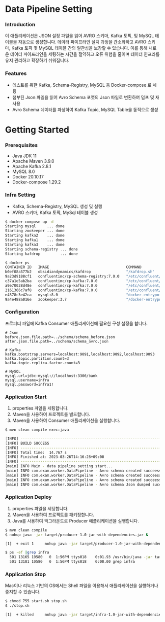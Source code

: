 # Data Pipeline Setting

### Introduction
이 애플리케이션은 JSON 설정 파일을 읽어 AVRO 스키마, Kafka 토픽, 및 MySQL 테이블을 자동으로 생성합니다. 
데이터 파이프라인 설치 과정을 간소화하고 AVRO 스키마, Kafka 토픽 및 MySQL 테이블 간의 일관성을 보장할 수 있습니다.
이를 통해 새로운 데이터 파이프라인을 세팅하는 시간을 절약하고 오류 위험을 줄이며 데이터 인프라를 유지 관리하고 확장하기 쉬워집니다.

### Features
- 테스트를 위한 Kafka, Schema-Registry, MySQL 등 Docker-compose 로 세팅
- 첨부된 Json 파일을 읽어 Avro Schema 포맷의 Json 파일로 변환하여 덤프 및 재사용
- Avro Schema 데이터를 파싱하여 Kafka Topic, MySQL Table을 동적으로 생성


# Getting Started
### Prerequisites
- Java JDK 11
- Apache Maven 3.9.0
- Apache Kafka 2.8.1
- MySQL 8.0
- Docker 20.10.17
- Docker-compose 1.29.2


### Infra Setting 
- Kafka, Schema-Registry, MySQL 생성 및 실행 
- AVRO 스키마, Kafka 토픽, MySql 테이블 생성

```bash
$ docker-compose up -d 
Starting mysql     ... done
Starting zookeeper ... done
Starting kafka2    ... done
Starting kafka1    ... done
Starting kafka3    ... done
Starting schema-registry ... done
Starting kafdrop         ... done

$ docker ps
CONTAINER ID   IMAGE                                   COMMAND                  CREATED        STATUS        PORTS                                                  NAMES
b0ef08a377b2   obsidiandynamics/kafdrop                "/kafdrop.sh"            13 hours ago   Up 13 hours   0.0.0.0:9000->9000/tcp                                 kafdrop
9a23d9188cf1   confluentinc/cp-schema-registry:7.0.0   "/etc/confluent/dock…"   13 hours ago   Up 13 hours   0.0.0.0:8081->8081/tcp                                 schema-registry
c37a1e5ab2ba   confluentinc/cp-kafka:7.0.0             "/etc/confluent/dock…"   13 hours ago   Up 13 hours   9092/tcp, 0.0.0.0:9093->9093/tcp                       kafka3
a9e70028d48e   confluentinc/cp-kafka:7.0.0             "/etc/confluent/dock…"   13 hours ago   Up 13 hours   0.0.0.0:9091->9091/tcp, 9092/tcp                       kafka1
2161366c7af8   confluentinc/cp-kafka:7.0.0             "/etc/confluent/dock…"   13 hours ago   Up 13 hours   0.0.0.0:9092->9092/tcp                                 kafka2
e4378c3e42ca   mysql:8.0                               "docker-entrypoint.s…"   2 days ago     Up 13 hours   0.0.0.0:3306->3306/tcp, 33060/tcp                      mysql
9a4e488a016e   zookeeper:3.7                           "/docker-entrypoint.…"   2 days ago     Up 13 hours   2888/tcp, 3888/tcp, 0.0.0.0:2181->2181/tcp, 8080/tcp   zookeeper
```


### Configuration
프로퍼티 파일에 Kafka Consumer 애플리케이션에 필요한 구성 설정을 합니다.
```properties
# Json
before.json.file.path=../schema/schema_before.json
after.json.file.path=../schema/schema_avro.json

# Kafka
kafka.bootstrap.servers=localhost:9091,localhost:9092,localhost:9093
kafka.topic.partition.count=3
kafka.topic.replica-factor.count=3

# MySQL
mysql.url=jdbc:mysql://localhost:3306/bank
mysql.username=infra
mysql.password=infra1!
```

### Application Start
1. properties 파일을 세팅합니다.
2. Maven을 사용하여 프로젝트를 빌드합니다.
3. Maven을 사용하여 Consumer 애플리케이션을 실행합니다.
```bash
$ mvn clean compile exec:java

[INFO] ------------------------------------------------------------------------
[INFO] BUILD SUCCESS
[INFO] ------------------------------------------------------------------------
[INFO] Total time:  14.767 s
[INFO] Finished at: 2023-03-26T14:16:28+09:00
[INFO] ------------------------------------------------------------------------
[main] INFO Main - data pipeline setting start...
[main] INFO com.exam.worker.DataPipeline - Avro schema created succeessfully ... dataset1
[main] INFO com.exam.worker.DataPipeline - Avro schema created succeessfully ... dataset2
[main] INFO com.exam.worker.DataPipeline - Avro schema created succeessfully ... dataset3
[main] INFO com.exam.worker.DataPipeline - Avro schema Json dumped succeessfully ...
```

### Application Deploy
1. properties 파일을 세팅합니다.
2. Maven을 사용하여 프로젝트를 패키징합니다.
3. Java를 사용하여 백그라운드로 Producer 애플리케이션을 실행합니다.
```bash
$ mvn clean compile
$ nohup java -jar target/producer-1.0-jar-with-dependencies.jar &

[1]  + exit 1     nohup java -jar target/producer-1.0-jar-with-dependencies.jar

$ ps -ef |grep infra
  501 13165 10580   0  1:56PM ttys018    0:01.93 /usr/bin/java -jar target/infra-1.0-jar-with-dependencies.jar
  501 13181 10580   0  1:56PM ttys018    0:00.00 grep infra
```

### Application Stop
Mac이나 리눅스 기반의 OS에서는 Shell 파일을 이용해서 애플리케이션을 실행하거나 중지할 수 있습니다.
```bash
$ chmod 755 start.sh stop.sh
$ ./stop.sh

[1]  + killed     nohup java -jar target/infra-1.0-jar-with-dependencies.jar
```


